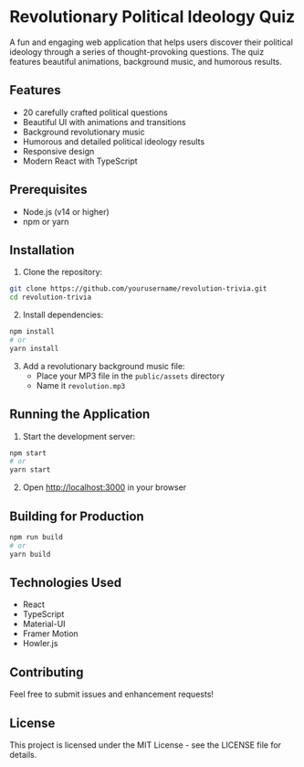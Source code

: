 # Revolutionary Political Ideology Quiz

A fun and engaging web application that helps users discover their political ideology through a series of thought-provoking questions. The quiz features beautiful animations, background music, and humorous results.

## Features

- 20 carefully crafted political questions
- Beautiful UI with animations and transitions
- Background revolutionary music
- Humorous and detailed political ideology results
- Responsive design
- Modern React with TypeScript

## Prerequisites

- Node.js (v14 or higher)
- npm or yarn

## Installation

1. Clone the repository:
```bash
git clone https://github.com/yourusername/revolution-trivia.git
cd revolution-trivia
```

2. Install dependencies:
```bash
npm install
# or
yarn install
```

3. Add a revolutionary background music file:
   - Place your MP3 file in the `public/assets` directory
   - Name it `revolution.mp3`

## Running the Application

1. Start the development server:
```bash
npm start
# or
yarn start
```

2. Open [http://localhost:3000](http://localhost:3000) in your browser

## Building for Production

```bash
npm run build
# or
yarn build
```

## Technologies Used

- React
- TypeScript
- Material-UI
- Framer Motion
- Howler.js

## Contributing

Feel free to submit issues and enhancement requests!

## License

This project is licensed under the MIT License - see the LICENSE file for details. 